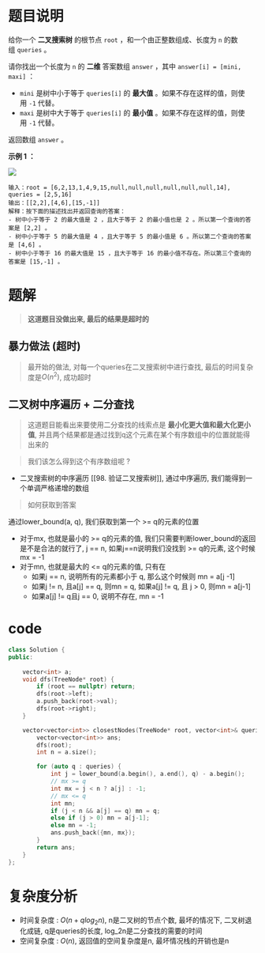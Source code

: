 # 题目说明

给你一个 **二叉搜索树** 的根节点 `root` ，和一个由正整数组成、长度为 `n` 的数组 `queries` 。

请你找出一个长度为 `n` 的 **二维** 答案数组 `answer` ，其中 `answer[i] = [mini, maxi]` ：

- `mini` 是树中小于等于 `queries[i]` 的 **最大值** 。如果不存在这样的值，则使用 `-1` 代替。
- `maxi` 是树中大于等于 `queries[i]` 的 **最小值** 。如果不存在这样的值，则使用 `-1` 代替。

返回数组 `answer` 。

**示例 1 ：**

![](https://assets.leetcode.com/uploads/2022/09/28/bstreeedrawioo.png)

```
输入：root = [6,2,13,1,4,9,15,null,null,null,null,null,null,14], queries = [2,5,16]
输出：[[2,2],[4,6],[15,-1]]
解释：按下面的描述找出并返回查询的答案：
- 树中小于等于 2 的最大值是 2 ，且大于等于 2 的最小值也是 2 。所以第一个查询的答案是 [2,2] 。
- 树中小于等于 5 的最大值是 4 ，且大于等于 5 的最小值是 6 。所以第二个查询的答案是 [4,6] 。
- 树中小于等于 16 的最大值是 15 ，且大于等于 16 的最小值不存在。所以第三个查询的答案是 [15,-1] 。
```
# 题解

> **这道题目没做出来, 最后的结果是超时的**

## 暴力做法 (超时)

> 最开始的做法, 对每一个queries在二叉搜索树中进行查找, 最后的时间复杂度是$O(n^2)$, 成功超时

## 二叉树中序遍历 + 二分查找

> 这道题目能看出来要使用二分查找的线索点是 **最小化更大值和最大化更小值**, 并且两个结果都是通过找到q这个元素在某个有序数组中的位置就能得出来的

> 我们该怎么得到这个有序数组呢 ?

- 二叉搜索树的中序遍历 [[98. 验证二叉搜索树]], 通过中序遍历, 我们能得到一个单调严格递增的数组

> 如何获取到答案

通过lower_bound(a, q), 我们获取到第一个 >= q的元素的位置
- 对于mx, 也就是最小的 >= q的元素的值, 我们只需要判断lower_bound的返回是不是合法的就行了, j == n, 如果j\==n说明我们没找到 >= q的元素, 这个时候mx = -1
- 对于mn, 也就是最大的 <= q的元素的值, 只有在
    - 如果j == n, 说明所有的元素都小于 q, 那么这个时候则 mn = a\[j -1]
    - 如果j != n, 且a\[j] == q, 则mn = q, 如果a\[j] != q, 且 j > 0, 则mn = a\[j-1]
    - 如果a\[j] != q且j == 0, 说明不存在, mn = -1

# code

```cpp
class Solution {
public:
    
    vector<int> a;
    void dfs(TreeNode* root) {
        if (root == nullptr) return;
        dfs(root->left);
        a.push_back(root->val);
        dfs(root->right);
    }

    vector<vector<int>> closestNodes(TreeNode* root, vector<int>& queries) {
        vector<vector<int>> ans;
        dfs(root);
        int n = a.size();

        for (auto q : queries) {
            int j = lower_bound(a.begin(), a.end(), q) - a.begin();
            // mx >= q
            int mx = j < n ? a[j] : -1;
            // mx <= q
            int mn;
            if (j < n && a[j] == q) mn = q;
            else if (j > 0) mn = a[j-1];
            else mn = -1;
            ans.push_back({mn, mx});
        }
        return ans;
    }
};
```

# 复杂度分析

- 时间复杂度 : $O(n + qlog_2n)$, n是二叉树的节点个数, 最坏的情况下, 二叉树退化成链, q是queries的长度, log_2n是二分查找的需要的时间
- 空间复杂度 : $O(n)$, 返回值的空间复杂度是n, 最坏情况栈的开销也是n